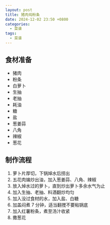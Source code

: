 ```yaml
---
layout: post
title: 猪肉炖粉条
date: 2024-12-02 23:50 +0800
categories:
  - 菜谱
tags:
  - 菜谱
---
```


## 食材准备

- 猪肉
- 粉条
- 白萝卜
- 生抽
- 老抽
- 耗油
- 糖
- 盐
- 葱姜蒜
- 八角
- 辣椒
- 葱花

## 制作流程

1. 萝卜片厚切，下锅焯水后捞出
2. 五花肉煸炒出油，加入葱姜蒜、八角、辣椒
3. 放入焯水过的萝卜，直到炒出萝卜多余水气为止
4. 加入生抽、老抽、料酒翻炒均匀
5. 加入没过食材的水，加入盐、白糖
6. 加盖闷煮 7 分钟，适当翻搅不要粘锅底
7. 加入红薯粉条，煮至汤汁收紧
8. 撒葱花
